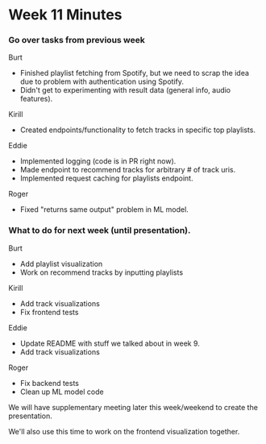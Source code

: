 # Week 11 Minutes

### Go over tasks from previous week

Burt
- Finished playlist fetching from Spotify, but we need to scrap the idea due to problem with authentication using Spotify.
- Didn't get to experimenting with result data (general info, audio features).

Kirill
- Created endpoints/functionality to fetch tracks in specific top playlists.

Eddie
- Implemented logging (code is in PR right now).
- Made endpoint to recommend tracks for arbitrary # of track uris.
- Implemented request caching for playlists endpoint.

Roger
- Fixed "returns same output" problem in ML model.

### What to do for next week (until presentation).

Burt
- Add playlist visualization
- Work on recommend tracks by inputting playlists

Kirill
- Add track visualizations
- Fix frontend tests

Eddie
- Update README with stuff we talked about in week 9.
- Add track visualizations

Roger
- Fix backend tests
- Clean up ML model code

We will have supplementary meeting later this week/weekend to create the presentation.

We'll also use this time to work on the frontend visualization together.
